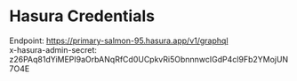 # Hasura Credentials

Endpoint: https://primary-salmon-95.hasura.app/v1/graphql
<br>
x-hasura-admin-secret: z26PAq81dYiMEPI9aOrbANqRfCd0UCpkvRi5ObnnnwcIGdP4cl9Fb2YMojUN7O4E
